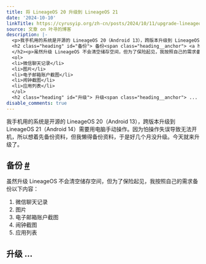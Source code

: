 ```yaml
---
title: 将 LineageOS 20 升级到 LineageOS 21
date: '2024-10-10'
linkTitle: https://cyrusyip.org/zh-cn/posts/2024/10/11/upgrade-lineageos20-to-21/
source: 文章 on 叶寻的博客
description: |-
  <p>我手机用的系统是开源的 LineageOS 20（Android 13），跨版本升级到 LineageOS 21（Android 14）需要用电脑手动操作。因为怕操作失误导致无法开机，所以想着先备份资料，但我懒得备份资料，于是好几个月没升级。今天就来升级了。</p>
  <h2 class="heading" id="备份"> 备份<span class="heading__anchor"> <a href="#%e5%a4%87%e4%bb%bd">#</a></span>
  </h2><p>虽然升级 LineageOS 不会清空储存空间，但为了保险起见，我按照自己的需求备份以下内容：</p>
  <ol>
  <li>微信聊天记录</li>
  <li>图片</li>
  <li>电子邮箱账户截图</li>
  <li>闹钟截图</li>
  <li>应用列表</li>
  </ol>
  <h2 class="heading" id="升级"> 升级<span class="heading__anchor"> ...
disable_comments: true
---
```

<p>我手机用的系统是开源的 LineageOS 20（Android 13），跨版本升级到 LineageOS 21（Android 14）需要用电脑手动操作。因为怕操作失误导致无法开机，所以想着先备份资料，但我懒得备份资料，于是好几个月没升级。今天就来升级了。</p>
<h2 class="heading" id="备份"> 备份<span class="heading__anchor"> <a href="#%e5%a4%87%e4%bb%bd">#</a></span>
</h2><p>虽然升级 LineageOS 不会清空储存空间，但为了保险起见，我按照自己的需求备份以下内容：</p>
<ol>
<li>微信聊天记录</li>
<li>图片</li>
<li>电子邮箱账户截图</li>
<li>闹钟截图</li>
<li>应用列表</li>
</ol>
<h2 class="heading" id="升级"> 升级<span class="heading__anchor"> ...